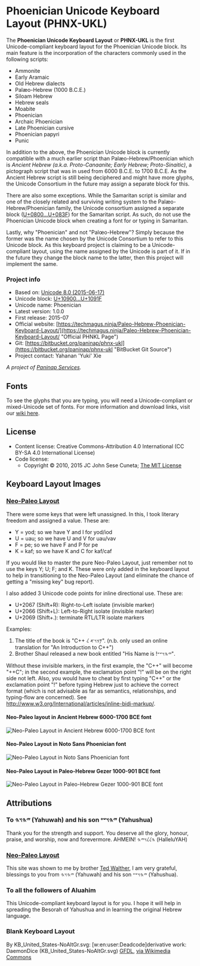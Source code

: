 # Phoenician Unicode Keyboard Layout (PHNX-UKL)
The **Phoenician Unicode Keyboard Layout** or **PHNX-UKL** is the first Unicode-compliant keyboard layout for the Phoenician Unicode block. Its main feature is the incorporation of the characters commonly used in the following scripts:

  * Ammonite
  * Early Aramaic
  * Old Hebrew dialects
  * Palæo-Hebrew (1000 B.C.E.)
  * Siloam Hebrew
  * Hebrew seals
  * Moabite
  * Phoenician
  * Archaic Phoenician
  * Late Phoenician cursive
  * Phoenician papyri
  * Punic

In addition to the above, the Phoenician Unicode block is currently compatible with a much earlier script than Palæo-Hebrew/Phoenician which is _Ancient Hebrew (a.k.a. Proto-Canaanite; Early Hebrew; Proto-Sinaitic)_, a pictograph script that was in used from 6000 B.C.E. to 1700 B.C.E. As the Ancient Hebrew script is still being deciphered and might have more glyphs, the Unicode Consortium in the future may assign a separate block for this.

There are also some exceptions. While the Samaritan script is similar and one of the closely related and surviving writing system to the Palæo-Hebrew/Phoenician family, the Unicode consortium assigned a separate block ([U+0800…U+083F]) for the Samaritan script. As such, do not use the Phoenician Unicode block when creating a font for or typing in Samaritan.

Lastly, why "Phoenician" and not "Palœo-Hebrew"? Simply because the former was the name chosen by the Unicode Consortium to refer to this Unicode block. As this keyboard project is claiming to be a Unicode-compliant layout, using the name assigned by the Unicode is part of it. If in the future they change the block name to the latter, then this project will implement the same.

### Project info
  * Based on: [Unicode 8.0 (2015-06-17)]
  * Unicode block: [U+10900…U+1091F]
  * Unicode name: Phoenician
  * Latest version: 1.0.0
  * First release: 2015-07
  * Official website: [https://techmagus.ninja/Paleo-Hebrew-Phoenician-Keyboard-Layout/](https://techmagus.ninja/Paleo-Hebrew-Phoenician-Keyboard-Layout/ "Official PHNKL Page")
  * Git: [https://bitbucket.org/paninap/phnx-ukl](https://bitbucket.org/paninap/phnx-ukl "BitBucket Git Source")
  * Project contact: Yahanan 'Yuki' Xie

_A project of [Paninap Services]._

## Fonts
To see the glyphs that you are typing, you will need a Unicode-compliant or mixed-Unicode set of fonts. For more information and download links, visit our [wiki here](https://bitbucket.org/paninap/pukbl/wiki/Fonts "Fonts").

## License
  * Content license: Creative Commons-Attribution 4.0 International (CC BY-SA 4.0 International License)
  * Code license:
      * Copyright © 2010, 2015 JC John Sese Cuneta; [The MIT License](https://bitbucket.org/paninap/pukbl/wiki/License "LICENSE")

## Keyboard Layout Images
### [Neo-Paleo Layout]
There were some keys that were left unassigned. In this, I took literary freedom and assigned a value. These are:

  * Y = yod; so we have Y and I for yod/iod
  * U = uau; so we have U and V for uau/vav
  * F = pe; so we have F and P for pe
  * K = kaf; so we have K and C for kaf/caf

If you would like to master the pure Neo-Paleo Layout, just remember not to use the keys Y; U; F; and K. These were only added in the keyboard layout to help in transitioning to the Neo-Paleo Layout (and eliminate the chance of getting a "missing key" bug report).

I also added 3 Unicode code points for inline directional use. These are:

  * U+2067 (Shift+R): Right-to-Left isolate (invisible marker)
  * U+2066 (Shift+L): Left-to-Right isolate (invisible marker)
  * U+2069 (Shift+.): terminate RTL/LTR isolate markers

Examples:

  1. The title of the book is "⁧𐤌𐤁𐤅𐤀 𐤋 ⁦C++⁩⁩". (n.b. only used an online translation for "An Introduction to C++")
  2. Brother Shaul released a new book entitled "His Name is ⁧𐤉𐤄𐤅𐤔𐤏!⁩".

Without these invisible markers, in the first example, the "C++" will become "++C"; in the second example, the exclamation point "!" will be on the right side not left. Also, you would have to cheat by first typing "C++" or the exclamation point "!" before typing Hebrew just to achieve the correct format (which is not advisable as far as semantics, relationships, and typing-flow are concerned). See http://www.w3.org/International/articles/inline-bidi-markup/.

#### Neo-Paleo layout in Ancient Hebrew 6000-1700 BCE font
![Neo-Paleo Layout in Ancient Hebrew 6000-1700 BCE font](https://bitbucket.org/repo/Kd9xpk/images/1830288730-PHN-Neo_in_Ancient_Hebrew_6000-1700BCE_font.png "Neo-Paleo Layout in Ancient Hebrew 6000-1700 BCE font")

#### Neo-Paleo Layout in Noto Sans Phoenician font
![Neo-Paleo Layout in Noto Sans Phoenician font](https://bitbucket.org/repo/Kd9xpk/images/105382865-PHN-Neo_in_Noto_Sans_Phoenician_font.png "Neo-Paleo Layout in Noto Sans Phoenician font")

#### Neo-Paleo Layout in Paleo-Hebrew Gezer 1000-901 BCE font
![Neo-Paleo Layout in Paleo-Hebrew Gezer 1000-901 BCE font](https://bitbucket.org/repo/Kd9xpk/images/64072058-PHN-Neo_in_Paleo-Hebrew_Gezer_1000-901BCE_font.png "Neo-Paleo Layout in Paleo-Hebrew Gezer 1000-901 BCE font")

## Attributions
### To 𐤉𐤄𐤅𐤄 (Yahuwah) and his son 𐤉𐤄𐤅𐤔𐤏 (Yahushua)
Thank you for the strength and support. You deserve all the glory, honour, praise, and worship, now and forevermore. AHMEIN! 𐤄𐤋𐤋𐤅𐤉𐤄 (HalleluYAH)

### [Neo-Paleo Layout]
This site was shown to me by brother [Ted Walther](https://www.facebook.com/tederific "Ted Walther"), I am very grateful, blessings to you from 𐤉𐤄𐤅𐤄 (Yahuwah) and his son 𐤉𐤄𐤅𐤔𐤏 (Yahushua).

### To all the followers of Aluahim
This Unicode-compliant keyboard layout is for you. I hope it will help in spreading the Besorah of Yahushua and in learning the original Hebrew language.

### Blank Keyboard Layout
By KB_United_States-NoAltGr.svg: [w:en:user:Deadcode]derivative work: DaemonDice (KB_United_States-NoAltGr.svg) [GFDL](http://www.gnu.org/copyleft/fdl.html), [via Wikimedia Commons](https://commons.wikimedia.org/wiki/File%3ABlank_BRSB_Keyboard_Layout.svg)

[U+0800…U+083F]: http://www.unicode.org/charts/PDF/U0800.pdf "Official Unicode Consortium code chart for Samaritan (PDF)"
[Unicode 8.0 (2015-06-17)]: http://blog.unicode.org/2015/06/announcing-unicode-standard-version-80.html "Announcing The Unicode® Standard, Version 8.0"
[U+10900…U+1091F]: http://www.unicode.org/charts/PDF/U10900.pdf "Official Unicode Consortium code chart for Phoenician (PDF)"
[Paninap Services]: https://bitbucket.org/paninap "Paninap Services Git"
[Neo-Paleo Layout]: http://loveandtruth.net/neopaleo.html "Neo-Paleo Transliteration Scheme for a Neo-Paleo Hebrew Encoding Standard"
